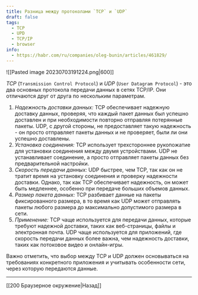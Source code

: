 ```yaml
---
title: Разница между протоколами `TCP` и `UDP`
draft: false
tags:
  - TCP
  - UPD
  - TCP/IP
  - browser
info:
  - https://habr.com/ru/companies/oleg-bunin/articles/461829/
---
```

![[Pasted image 20230703191224.png|600]]

_TCP_ (`Transmission Control Protocol`) и _UDP_ (`User Datagram Protocol`) - это два основных протокола передачи данных в сетях TCP/IP. Они отличаются друг от друга по нескольким параметрам.

1. _Надежность доставки данных:_ TCP обеспечивает надежную доставку данных, проверяя, что каждый пакет данных был успешно доставлен и при необходимости повторно отправляя потерянные пакеты. UDP, с другой стороны, не предоставляет такую надежность - он просто отправляет пакеты данных и не проверяет, были ли они успешно доставлены.
2. _Установка соединения:_ TCP использует трехстороннее рукопожатие для установки соединения между двумя устройствами. UDP не устанавливает соединение, а просто отправляет пакеты данных без предварительной настройки.
3. _Скорость передачи данных:_ UDP быстрее, чем TCP, так как он не тратит время на установку соединения и проверку надежности доставки. Однако, так как TCP обеспечивает надежность, он может быть медленнее, особенно при передаче больших объемов данных.
4. _Размер пакета данных:_ TCP разбивает данные на пакеты фиксированного размера, в то время как UDP может отправлять пакеты любого размера до максимально допустимого размера в сети.
5. _Применение:_ TCP чаще используется для передачи данных, которые требуют надежной доставки, таких как веб-страницы, файлы и электронная почта. UDP чаще используется для приложений, где скорость передачи данных более важна, чем надежность доставки, таких как потоковое видео и онлайн-игры.

Важно отметить, что выбор между TCP и UDP должен основываться на требованиях конкретного приложения и учитывать особенности сети, через которую передаются данные.

---

[[200 Браузерное окружение|Назад]]